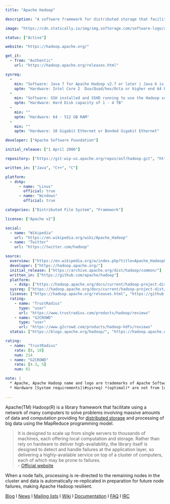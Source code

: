 ```yaml
---
title: "Apache Hadoop"

description: "A software framework for distributed storage that facilitates using a network of many computers to solve problems involving massive amounts of data and computation using MapReduce programming model"

image: "https://cdn.statically.io/img/img.softorage.com/software-logo/apache-hadoop.png?h=64"

status: ["Active"]

website: "https://hadoop.apache.org/"

get_it:
  - from: "Authentic"
    url: "https://hadoop.apache.org/releases.html"

sysreq:
  -
    min: "Software: Java 7 for Apache Hadoop v2.7 or later | Java 6 is supported by v2.6 or earlier"
    optm: "Hardware: Intel Core 2  Duo/Quad/hex/Octa or higher end 64 bit processor PC or Laptop (Minimum operating frequency of 2.5GHz)"
  -
    min: "Software: SSH installed and SSHD running to use the Hadoop scripts that manage remote Hadoop daemons"
    optm: "Hardware: Hard Disk capacity of 1 - 4 TB"
  -
    min: ""
    optm: "Hardware: 64 - 512 GB RAM"
  -
    min: ""
    optm: "Hardware: 10 Gigabit Ethernet or Bonded Gigabit Ethernet"

developer: ["Apache Software Foundation"]

initial_release: ["1 April 2006"]

repository: ["https://git-wip-us.apache.org/repos/asf/hadoop.git", "https://github.com/apache/hadoop"]

written_in: ["Java", "C++", "C"]

platform:
  - dskp:
      - name: "Linux"
        official: true
      - name: "Windows"
        official: true

categories: ["Distributed File System", "Framework"]

license: ["Apache v2"]

social:
  - name: "Wikipedia"
    url: "https://en.wikipedia.org/wiki/Apache_Hadoop"
  - name: "Twitter"
    url: "https://twitter.com/hadoop"

source:
  overview: ["https://en.wikipedia.org/w/index.php?title=Apache_Hadoop&oldid=878713646", "https://hadoop.apache.org/", "https://hortonworks.com/apache/hadoop/"]
  developer: ["https://hadoop.apache.org/"]
  initial_release: ["https://archive.apache.org/dist/hadoop/common/"]
  written_in: ["https://github.com/apache/hadoop"]
  platform:
    - dskp: ["https://hadoop.apache.org/docs/current/hadoop-project-dist/hadoop-common/SingleCluster.html", "https://wiki.apache.org/hadoop/Hadoop2OnWindows"]
  sysreq: ["https://hadoop.apache.org/docs/current/hadoop-project-dist/hadoop-common/SingleCluster.html", "https://wiki.apache.org/hadoop/HadoopJavaVersions", "https://www.dezyre.com/article/what-are-the-pre-requisites-to-learn-hadoop/170"]
  license: ["https://hadoop.apache.org/releases.html", "https://github.com/apache/hadoop/blob/trunk/LICENSE.txt"]
  rating:
    - name: "TrustRadius"
      type: "user"
      url: "https://www.trustradius.com/products/hadoop/reviews"
    - name: "G2CROWD"
      type: "user"
      url: "https://www.g2crowd.com/products/hadoop-hdfs/reviews"
  status: ["https://blogs.apache.org/hadoop/", "https://hadoop.apache.org/"]

rating:
  - name: "TrustRadius"
    rate: [8, 10]
    num: 214
  - name: "G2CROWD"
    rate: [4.3, 5]
    num: 81

note: |
  * Apache, Apache Hadoop name and logo are trademarks of Apache Software Foundation.
  * Hardware [System requirements](#sysreq) *(optimal)* are not from [official website](https://hadoop.apache.org/).
  
---
```

  Apache(TM) Hadoop(R) is a library framework that facilitate using a network of many computers to solve problems involving massive amounts of data and computation providing for [distributed storage](/categories/distributed-file-system) and processing of big data using the MapReduce programming model.
  
  > It is designed to scale up from single servers to thousands of machines, each offering local computation and storage. Rather than rely on hardware to deliver high-availability, the library itself is designed to detect and handle failures at the application layer, so delivering a highly-available service on top of a cluster of computers, each of which may be prone to failures.  
  > \- [Official website](https://hadoop.apache.org/)
  
  When a node fails, processing is re-directed to the remaining nodes in the cluster and data is automatically re-replicated in preparation for future node failures, making Apache Hadoop resilient.
  
  [Blog](https://blogs.apache.org/hadoop/)  I  [News](https://hadoop.apache.org/news.html)  I  [Mailing lists](https://hadoop.apache.org/mailing_lists.html)  I  [Wiki](https://wiki.apache.org/hadoop)  I  [Documentation](https://hadoop.apache.org/docs/current/)  I  [FAQ](https://wiki.apache.org/hadoop/FAQ)  I  [IRC](https://webchat.freenode.net/?channels=hadoop)




